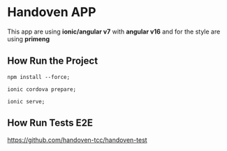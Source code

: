 # Handoven APP

This app are using **ionic/angular v7** with **angular v16** and for the style are using **primeng**

## How Run the Project

`npm install --force;`

`ionic cordova prepare;`

`ionic serve;`

## How Run Tests E2E

https://github.com/handoven-tcc/handoven-test
